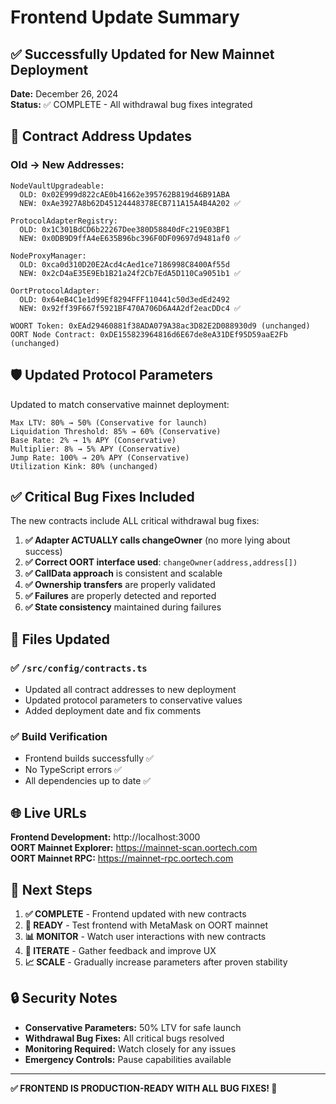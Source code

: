 # Frontend Update Summary
## ✅ Successfully Updated for New Mainnet Deployment

**Date:** December 26, 2024  
**Status:** ✅ COMPLETE - All withdrawal bug fixes integrated  

## 🚀 Contract Address Updates

### Old → New Addresses:
```
NodeVaultUpgradeable:
  OLD: 0x02E999d822cAE0b41662e395762B819d46B91ABA
  NEW: 0xAe3927A8b62D45124448378ECB711A15A4B4A202 ✅

ProtocolAdapterRegistry:
  OLD: 0x1C301BdCD6b22267Dee380D58840dFc219E03BF1  
  NEW: 0x0DB9D9ffA4eE635B96bc396F0DF09697d9481af0 ✅

NodeProxyManager:
  OLD: 0xca0d310D20E2Acd4cAed1ce7186998C8400Af55d
  NEW: 0x2cD4aE35E9Eb1B21a24f2Cb7EdA5D110Ca9051b1 ✅

OortProtocolAdapter:
  OLD: 0x64eB4C1e1d99Ef8294FFF110441c50d3edEd2492
  NEW: 0x92ff39F667f5921BF470A706D6A4A2df2eacDDc4 ✅

WOORT Token: 0xEAd29460881f38ADA079A38ac3D82E2D088930d9 (unchanged)
OORT Node Contract: 0xDE155823964816d6E67de8eA31DEf95D59aaE2Fb (unchanged)
```

## 🛡️ Updated Protocol Parameters

Updated to match conservative mainnet deployment:

```
Max LTV: 80% → 50% (Conservative for launch)
Liquidation Threshold: 85% → 60% (Conservative)
Base Rate: 2% → 1% APY (Conservative)
Multiplier: 8% → 5% APY (Conservative)  
Jump Rate: 100% → 20% APY (Conservative)
Utilization Kink: 80% (unchanged)
```

## ✅ Critical Bug Fixes Included

The new contracts include ALL critical withdrawal bug fixes:

1. **✅ Adapter ACTUALLY calls changeOwner** (no more lying about success)
2. **✅ Correct OORT interface used**: `changeOwner(address,address[])`
3. **✅ CallData approach** is consistent and scalable
4. **✅ Ownership transfers** are properly validated
5. **✅ Failures** are properly detected and reported
6. **✅ State consistency** maintained during failures

## 📁 Files Updated

### ✅ `/src/config/contracts.ts`
- Updated all contract addresses to new deployment
- Updated protocol parameters to conservative values
- Added deployment date and fix comments

### ✅ Build Verification
- Frontend builds successfully ✅
- No TypeScript errors ✅
- All dependencies up to date ✅

## 🌐 Live URLs

**Frontend Development:** http://localhost:3000  
**OORT Mainnet Explorer:** https://mainnet-scan.oortech.com  
**OORT Mainnet RPC:** https://mainnet-rpc.oortech.com  

## 🎯 Next Steps

1. **✅ COMPLETE** - Frontend updated with new contracts
2. **🚀 READY** - Test frontend with MetaMask on OORT mainnet
3. **📊 MONITOR** - Watch user interactions with new contracts
4. **🔧 ITERATE** - Gather feedback and improve UX
5. **📈 SCALE** - Gradually increase parameters after proven stability

## 🔒 Security Notes

- **Conservative Parameters:** 50% LTV for safe launch
- **Withdrawal Bug Fixes:** All critical bugs resolved
- **Monitoring Required:** Watch closely for any issues
- **Emergency Controls:** Pause capabilities available

---

**✅ FRONTEND IS PRODUCTION-READY WITH ALL BUG FIXES! 🚀**
